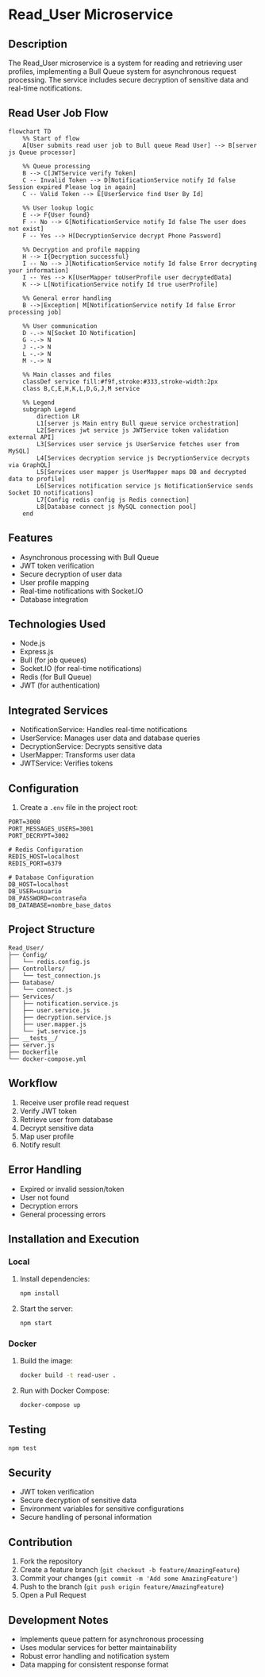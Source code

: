 
# Read_User Microservice

## Description
The Read_User microservice is a system for reading and retrieving user profiles, implementing a Bull Queue system for asynchronous request processing. The service includes secure decryption of sensitive data and real-time notifications.

## Read User Job Flow

```mermaid
flowchart TD
    %% Start of flow
    A[User submits read user job to Bull queue Read User] --> B[server js Queue processor]

    %% Queue processing
    B --> C[JWTService verify Token]
    C -- Invalid Token --> D[NotificationService notify Id false Session expired Please log in again]
    C -- Valid Token --> E[UserService find User By Id]

    %% User lookup logic
    E --> F{User found}
    F -- No --> G[NotificationService notify Id false The user does not exist]
    F -- Yes --> H[DecryptionService decrypt Phone Password]

    %% Decryption and profile mapping
    H --> I{Decryption successful}
    I -- No --> J[NotificationService notify Id false Error decrypting your information]
    I -- Yes --> K[UserMapper toUserProfile user decryptedData]
    K --> L[NotificationService notify Id true userProfile]

    %% General error handling
    B -->|Exception| M[NotificationService notify Id false Error processing job]

    %% User communication
    D -.-> N[Socket IO Notification]
    G -.-> N
    J -.-> N
    L -.-> N
    M -.-> N

    %% Main classes and files
    classDef service fill:#f9f,stroke:#333,stroke-width:2px
    class B,C,E,H,K,L,D,G,J,M service

    %% Legend
    subgraph Legend
        direction LR
        L1[server js Main entry Bull queue service orchestration]
        L2[Services jwt service js JWTService token validation external API]
        L3[Services user service js UserService fetches user from MySQL]
        L4[Services decryption service js DecryptionService decrypts via GraphQL]
        L5[Services user mapper js UserMapper maps DB and decrypted data to profile]
        L6[Services notification service js NotificationService sends Socket IO notifications]
        L7[Config redis config js Redis connection]
        L8[Database connect js MySQL connection pool]
    end

```

## Features
- Asynchronous processing with Bull Queue
- JWT token verification
- Secure decryption of user data
- User profile mapping
- Real-time notifications with Socket.IO
- Database integration

## Technologies Used
- Node.js
- Express.js
- Bull (for job queues)
- Socket.IO (for real-time notifications)
- Redis (for Bull Queue)
- JWT (for authentication)

## Integrated Services
- NotificationService: Handles real-time notifications
- UserService: Manages user data and database queries
- DecryptionService: Decrypts sensitive data
- UserMapper: Transforms user data
- JWTService: Verifies tokens

## Configuration
1. Create a `.env` file in the project root:
```plaintext
PORT=3000
PORT_MESSAGES_USERS=3001
PORT_DECRYPT=3002

# Redis Configuration
REDIS_HOST=localhost
REDIS_PORT=6379

# Database Configuration
DB_HOST=localhost
DB_USER=usuario
DB_PASSWORD=contraseña
DB_DATABASE=nombre_base_datos
```

## Project Structure
```
Read_User/
├── Config/
│   └── redis.config.js
├── Controllers/
│   └── test_connection.js
├── Database/
│   └── connect.js
├── Services/
│   ├── notification.service.js
│   ├── user.service.js
│   ├── decryption.service.js
│   ├── user.mapper.js
│   └── jwt.service.js
├── __tests__/
├── server.js
├── Dockerfile
└── docker-compose.yml
```

## Workflow
1. Receive user profile read request
2. Verify JWT token
3. Retrieve user from database
4. Decrypt sensitive data
5. Map user profile
6. Notify result

## Error Handling
- Expired or invalid session/token
- User not found
- Decryption errors
- General processing errors

## Installation and Execution

### Local
1. Install dependencies:
   ```bash
   npm install
   ```

2. Start the server:
   ```bash
   npm start
   ```

### Docker
1. Build the image:
   ```bash
   docker build -t read-user .
   ```

2. Run with Docker Compose:
   ```bash
   docker-compose up
   ```

## Testing
```bash
npm test
```

## Security
- JWT token verification
- Secure decryption of sensitive data
- Environment variables for sensitive configurations
- Secure handling of personal information

## Contribution
1. Fork the repository
2. Create a feature branch (`git checkout -b feature/AmazingFeature`)
3. Commit your changes (`git commit -m 'Add some AmazingFeature'`)
4. Push to the branch (`git push origin feature/AmazingFeature`)
5. Open a Pull Request

## Development Notes
- Implements queue pattern for asynchronous processing
- Uses modular services for better maintainability
- Robust error handling and notification system
- Data mapping for consistent response format
```